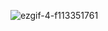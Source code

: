 ![ezgif-4-f113351761](https://github.com/vittoric/Blocknative_task/assets/93945847/61c6007c-d176-4ebc-a2a5-8949b7fb1c4c)
